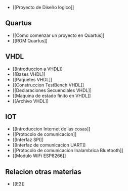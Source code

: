 - [[Proyecto de Diseño logico]]
## Quartus
- [[Como comenzar un proyecto en Quartus]]
- [[ROM Quartus]]


## VHDL
- [[Introduccion a VHDL]]
- [[Bases VHDL]]
- [[Paquetes VHDL]]
- [[Construccion TestBench VHDL]]
- [[Declaraciones Secuenciales VHDL]]
- [[Maquina de estado finito en VHDL]]
- [[Archivo VHDL]]



## IOT
- [[Introduccion Internet de las cosas]]
- [[Protocolo de comunicacion]]
- [[Interfaz SPI]]
- [[Interfaz de comunicacion UART]]
- [[Protocolo de comunicacion Inalambrica Bluetooth]]
- [[Modulo WiFi ESP8266]]


## Relacion otras materias
- [[E2]]